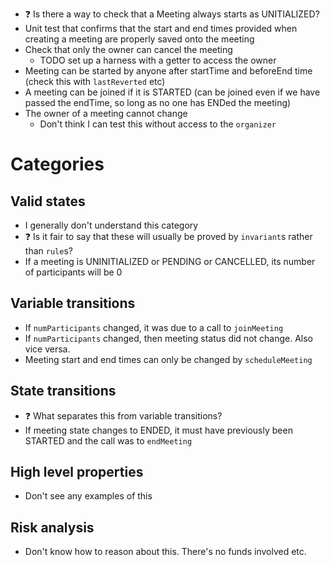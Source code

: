 
- ❓ Is there a way to check that a Meeting always starts as UNITIALIZED?
- Unit test that confirms that the start and end times provided when creating a meeting are properly saved onto the meeting
- Check that only the owner can cancel the meeting
    - TODO set up a harness with a getter to access the owner
- Meeting can be started by anyone after startTime and beforeEnd time (check this with `lastReverted` etc)
- A meeting can be joined if it is STARTED (can be joined even if we have passed the endTime, so long as no one has ENDed the meeting)
- The owner of a meeting cannot change
    - Don't think I can test this without access to the `organizer`

# Categories

## Valid states
- I generally don't understand this category
- ❓ Is it fair to say that these will usually be proved by `invariant`s rather than `rule`s?
- If a meeting is UNINITIALIZED or PENDING or CANCELLED, its number of participants will be 0


## Variable transitions
- If `numParticipants` changed, it was due to a call to `joinMeeting`
- If `numParticipants` changed, then meeting status did not change. Also vice versa.
- Meeting start and end times can only be changed by `scheduleMeeting`

## State transitions
- ❓ What separates this from variable transitions?
- If meeting state changes to ENDED, it must have previously been STARTED and the call was to `endMeeting`

## High level properties
- Don't see any examples of this

## Risk analysis
- Don't know how to reason about this. There's no funds involved etc.